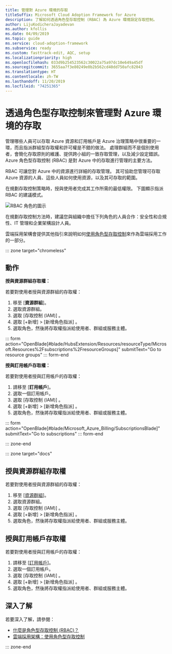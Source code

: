 ```yaml
---
title: 管理對 Azure 環境的存取
titleSuffix: Microsoft Cloud Adoption Framework for Azure
description: 了解如何透過角色型存取控制 (RBAC) 為 Azure 環境設定存取控制。
author: LijuKodicheraJayadevan
ms.author: kfollis
ms.date: 04/09/2019
ms.topic: guide
ms.service: cloud-adoption-framework
ms.subservice: ready
ms.custom: fasttrack-edit, AQC, setup
ms.localizationpriority: high
ms.openlocfilehash: 033d9b254523562c30022a75a97dc10e649a45df
ms.sourcegitcommit: 3655aa7f3e80249e0b2b562cd40dd750afc82043
ms.translationtype: HT
ms.contentlocale: zh-TW
ms.lasthandoff: 11/20/2019
ms.locfileid: "74251365"
---
```

# <a name="manage-access-to-your-azure-environment-with-role-based-access-controls"></a>透過角色型存取控制來管理對 Azure 環境的存取

管理哪些人員可以存取 Azure 資源和訂用帳戶是 Azure 治理策略中很重要的一環，而且指派群組型存取權和許可權是不錯的做法。 處理群組而不是個別使用者，會簡化存取原則的維護、提供跨小組的一致存取管理，以及減少設定錯誤。 Azure 角色型存取控制 (RBAC) 是對 Azure 中的存取進行管理的主要方法。

RBAC 可讓您對 Azure 中的資源進行詳細的存取管理。 其可協助您管理可存取 Azure 資源的人員、這些人員如何使用資源，以及其可存取的範圍。

在規劃存取控制策略時，授與使用者完成其工作所需的最低權限。 下圖顯示指派 RBAC 的建議模式。

![RBAC 角色的圖示](./media/manage-access/role-examples.png)

在規劃存取控制方法時，建議您與組織中擔任下列角色的人員合作：安全性和合規性、IT 管理和企業架構設計人員。

雲端採用架構會提供其他指引來說明如何[使用角色型存取控制](../considerations/roles.md)來作為雲端採用工作的一部分。

::: zone target="chromeless"

## <a name="actions"></a>動作

**授與資源群組存取權：**

若要對使用者授與資源群組的存取權：

1. 移至 [**資源群組**]。
1. 選取資源群組。
1. 選取 [存取控制 (IAM)]  。
1. 選取 [+新增]   > [新增角色指派]  。
1. 選取角色，然後將存取權指派給使用者、群組或服務主體。

::: form action="OpenBlade[#blade/HubsExtension/Resources/resourceType/Microsoft.Resources%2Fsubscriptions%2FresourceGroups]" submitText="Go to resource groups" ::: form-end

**授與訂用帳戶存取權：**

若要對使用者授與訂用帳戶的存取權：

1. 請移至 [**訂用帳戶**]。
1. 選取一個訂用帳戶。
1. 選取 [存取控制 (IAM)]  。
1. 選取 [+新增]   > [新增角色指派]  。
1. 選取角色，然後將存取權指派給使用者、群組或服務主體。

::: form action="OpenBlade[#blade/Microsoft_Azure_Billing/SubscriptionsBlade]" submitText="Go to subscriptions" ::: form-end

::: zone-end

::: zone target="docs"

## <a name="grant-resource-group-access"></a>授與資源群組存取權

若要對使用者授與資源群組的存取權：

1. 移至 [[資源群組](https://portal.azure.com/#blade/HubsExtension/Resources/resourceType/Microsoft.Resources%2Fsubscriptions%2FresourceGroups)]。
1. 選取資源群組。
1. 選取 [存取控制 (IAM)]  。
1. 選取 [+新增]   > [新增角色指派]  。
1. 選取角色，然後將存取權指派給使用者、群組或服務主體。

## <a name="grant-subscription-access"></a>授與訂用帳戶存取權

若要對使用者授與訂用帳戶的存取權：

1. 請移至 [[訂用帳戶](https://portal.azure.com/#blade/Microsoft_Azure_Billing/SubscriptionsBlade)]。
1. 選取一個訂用帳戶。
1. 選取 [存取控制 (IAM)]  。
1. 選取 [+新增]   > [新增角色指派]  。
1. 選取角色，然後將存取權指派給使用者、群組或服務主體。

## <a name="learn-more"></a>深入了解

若要深入了解，請參閱：

- [什麼是角色型存取控制 (RBAC)？](https://docs.microsoft.com/azure/role-based-access-control/overview)
- [雲端採用架構：使用角色型存取控制](../considerations/roles.md)

::: zone-end

